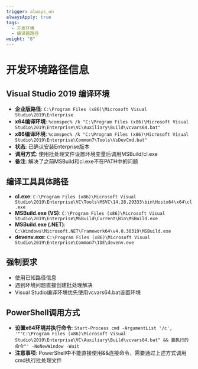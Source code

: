 ```yaml
---
trigger: always_on
alwaysApply: true
tags:
  - 开发环境
  - 编译器路径
weight: "8"
---
```



# 开发环境路径信息

## Visual Studio 2019 编译环境
- **企业版路径**: `C:\Program Files (x86)\Microsoft Visual Studio\2019\Enterprise`
- **x64编译环境**: `%comspec% /k "C:\Program Files (x86)\Microsoft Visual Studio\2019\Enterprise\VC\Auxiliary\Build\vcvars64.bat"`
- **x86编译环境**: `%comspec% /k "C:\Program Files (x86)\Microsoft Visual Studio\2019\Enterprise\Common7\Tools\VsDevCmd.bat"`
- **状态**: 已确认安装Enterprise版本
- **调用方式**: 使用批处理文件设置环境变量后调用MSBuild/cl.exe
- **备注**: 解决了之前MSBuild和cl.exe不在PATH中的问题

## 编译工具具体路径
- **cl.exe**: `C:\Program Files (x86)\Microsoft Visual Studio\2019\Enterprise\VC\Tools\MSVC\14.28.29333\bin\Hostx64\x64\cl.exe`
- **MSBuild.exe (VS)**: `C:\Program Files (x86)\Microsoft Visual Studio\2019\Enterprise\MSBuild\Current\Bin\MSBuild.exe`
- **MSBuild.exe (.NET)**: `C:\Windows\Microsoft.NET\Framework64\v4.0.30319\MSBuild.exe`
- **devenv.exe**: `C:\Program Files (x86)\Microsoft Visual Studio\2019\Enterprise\Common7\IDE\devenv.exe`

## 强制要求
- 使用已知路径信息
- 遇到环境问题直接创建批处理解决
- Visual Studio编译环境优先使用vcvars64.bat设置环境

## PowerShell调用方式
- **设置x64环境并执行命令**: `Start-Process cmd -ArgumentList '/c', '""C:\Program Files (x86)\Microsoft Visual Studio\2019\Enterprise\VC\Auxiliary\Build\vcvars64.bat" && 要执行的命令"' -NoNewWindow -Wait`
- **注意事项**: PowerShell中不能直接使用&&连接命令，需要通过上述方式调用cmd执行批处理文件